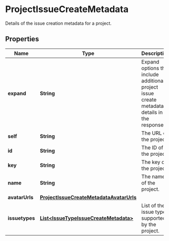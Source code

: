 

# ProjectIssueCreateMetadata

Details of the issue creation metadata for a project.

## Properties

| Name | Type | Description | Notes |
|------------ | ------------- | ------------- | -------------|
|**expand** | **String** | Expand options that include additional project issue create metadata details in the response. |  [optional] [readonly] |
|**self** | **String** | The URL of the project. |  [optional] [readonly] |
|**id** | **String** | The ID of the project. |  [optional] [readonly] |
|**key** | **String** | The key of the project. |  [optional] [readonly] |
|**name** | **String** | The name of the project. |  [optional] [readonly] |
|**avatarUrls** | [**ProjectIssueCreateMetadataAvatarUrls**](ProjectIssueCreateMetadataAvatarUrls.md) |  |  [optional] |
|**issuetypes** | [**List&lt;IssueTypeIssueCreateMetadata&gt;**](IssueTypeIssueCreateMetadata.md) | List of the issue types supported by the project. |  [optional] [readonly] |



